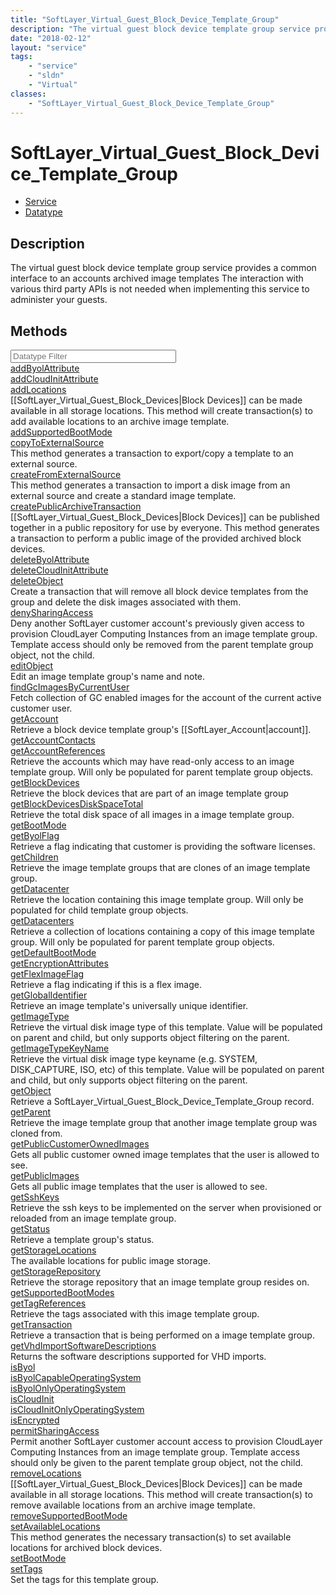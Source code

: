 ```yaml
---
title: "SoftLayer_Virtual_Guest_Block_Device_Template_Group"
description: "The virtual guest block device template group service provides a common interface to an accounts archived image template... "
date: "2018-02-12"
layout: "service"
tags:
    - "service"
    - "sldn"
    - "Virtual"
classes:
    - "SoftLayer_Virtual_Guest_Block_Device_Template_Group"
---
```

# SoftLayer_Virtual_Guest_Block_Device_Template_Group
<div id='service-datatype'>
    <ul id='sldn-reference-tabs'>
    <li id='service'> <a href='/reference/services/SoftLayer_Virtual_Guest_Block_Device_Template_Group' >Service</a></li>    <li id='datatype'> <a href='/reference/datatypes/SoftLayer_Virtual_Guest_Block_Device_Template_Group' >Datatype</a></li>
    </ul>
</div>

## Description
The virtual guest block device template group service provides a common interface to an accounts archived image templates The interaction with various third party APIs is not needed when implementing this service to administer your guests. 



        
<div id="properties" class="content">
    <h2>Methods</h2>
    <div class="view-filters">
        <div class="clearfix">
            <div class="search-input-box">
                <input placeholder="Datatype Filter" onkeyup="titleSearch(inputId='edit-combine', divId='method-div', elementClass='method-row')" 
                    type="text" id="edit-combine" value="" size="30" maxlength="128" class="form-text">
            </div>
        </div>
    </div>
    <div id="method-div">
            <div class="method-row">
                        <span class='view-field-title'><a href='/reference/services/SoftLayer_Virtual_Guest_Block_Device_Template_Group/addByolAttribute'> addByolAttribute</a> </span>
            <div class='views-field-body'></div>
        </div>
            <div class="method-row">
                        <span class='view-field-title'><a href='/reference/services/SoftLayer_Virtual_Guest_Block_Device_Template_Group/addCloudInitAttribute'> addCloudInitAttribute</a> </span>
            <div class='views-field-body'></div>
        </div>
            <div class="method-row">
                        <span class='view-field-title'><a href='/reference/services/SoftLayer_Virtual_Guest_Block_Device_Template_Group/addLocations'> addLocations</a> </span>
            <div class='views-field-body'>[[SoftLayer_Virtual_Guest_Block_Devices|Block Devices]] can be made available in all storage locations. This method will create transaction(s) to add available locations to an archive image template. </div>
        </div>
            <div class="method-row">
                        <span class='view-field-title'><a href='/reference/services/SoftLayer_Virtual_Guest_Block_Device_Template_Group/addSupportedBootMode'> addSupportedBootMode</a> </span>
            <div class='views-field-body'></div>
        </div>
            <div class="method-row">
                        <span class='view-field-title'><a href='/reference/services/SoftLayer_Virtual_Guest_Block_Device_Template_Group/copyToExternalSource'> copyToExternalSource</a> </span>
            <div class='views-field-body'>This method generates a transaction to export/copy a template to an external source. </div>
        </div>
            <div class="method-row">
                        <span class='view-field-title'><a href='/reference/services/SoftLayer_Virtual_Guest_Block_Device_Template_Group/createFromExternalSource'> createFromExternalSource</a> </span>
            <div class='views-field-body'>This method generates a transaction to import a disk image from an external source and create a standard image template. </div>
        </div>
            <div class="method-row">
                        <span class='view-field-title'><a href='/reference/services/SoftLayer_Virtual_Guest_Block_Device_Template_Group/createPublicArchiveTransaction'> createPublicArchiveTransaction</a> </span>
            <div class='views-field-body'>[[SoftLayer_Virtual_Guest_Block_Devices|Block Devices]] can be published together in a public repository for use by everyone. This method generates a transaction to perform a public image of the provided archived block devices. </div>
        </div>
            <div class="method-row">
                        <span class='view-field-title'><a href='/reference/services/SoftLayer_Virtual_Guest_Block_Device_Template_Group/deleteByolAttribute'> deleteByolAttribute</a> </span>
            <div class='views-field-body'></div>
        </div>
            <div class="method-row">
                        <span class='view-field-title'><a href='/reference/services/SoftLayer_Virtual_Guest_Block_Device_Template_Group/deleteCloudInitAttribute'> deleteCloudInitAttribute</a> </span>
            <div class='views-field-body'></div>
        </div>
            <div class="method-row">
                        <span class='view-field-title'><a href='/reference/services/SoftLayer_Virtual_Guest_Block_Device_Template_Group/deleteObject'> deleteObject</a> </span>
            <div class='views-field-body'>Create a transaction that will remove all block device templates from the group and delete the disk images associated with them. </div>
        </div>
            <div class="method-row">
                        <span class='view-field-title'><a href='/reference/services/SoftLayer_Virtual_Guest_Block_Device_Template_Group/denySharingAccess'> denySharingAccess</a> </span>
            <div class='views-field-body'>Deny another SoftLayer customer account's previously given access to provision CloudLayer Computing Instances from an image template group. Template access should only be removed from the parent template group object, not the child. </div>
        </div>
            <div class="method-row">
                        <span class='view-field-title'><a href='/reference/services/SoftLayer_Virtual_Guest_Block_Device_Template_Group/editObject'> editObject</a> </span>
            <div class='views-field-body'>Edit an image template group's name and note.</div>
        </div>
            <div class="method-row">
                        <span class='view-field-title'><a href='/reference/services/SoftLayer_Virtual_Guest_Block_Device_Template_Group/findGcImagesByCurrentUser'> findGcImagesByCurrentUser</a> </span>
            <div class='views-field-body'>Fetch collection of GC enabled images for the account of the current active customer user. </div>
        </div>
            <div class="method-row">
                        <span class='view-field-title'><a href='/reference/services/SoftLayer_Virtual_Guest_Block_Device_Template_Group/getAccount'> getAccount</a> </span>
            <div class='views-field-body'>Retrieve a block device template group's [[SoftLayer_Account|account]].</div>
        </div>
            <div class="method-row">
                        <span class='view-field-title'><a href='/reference/services/SoftLayer_Virtual_Guest_Block_Device_Template_Group/getAccountContacts'> getAccountContacts</a> </span>
            <div class='views-field-body'></div>
        </div>
            <div class="method-row">
                        <span class='view-field-title'><a href='/reference/services/SoftLayer_Virtual_Guest_Block_Device_Template_Group/getAccountReferences'> getAccountReferences</a> </span>
            <div class='views-field-body'>Retrieve the accounts which may have read-only access to an image template group. Will only be populated for parent template group objects.</div>
        </div>
            <div class="method-row">
                        <span class='view-field-title'><a href='/reference/services/SoftLayer_Virtual_Guest_Block_Device_Template_Group/getBlockDevices'> getBlockDevices</a> </span>
            <div class='views-field-body'>Retrieve the block devices that are part of an image template group</div>
        </div>
            <div class="method-row">
                        <span class='view-field-title'><a href='/reference/services/SoftLayer_Virtual_Guest_Block_Device_Template_Group/getBlockDevicesDiskSpaceTotal'> getBlockDevicesDiskSpaceTotal</a> </span>
            <div class='views-field-body'>Retrieve the total disk space of all images in a image template group.</div>
        </div>
            <div class="method-row">
                        <span class='view-field-title'><a href='/reference/services/SoftLayer_Virtual_Guest_Block_Device_Template_Group/getBootMode'> getBootMode</a> </span>
            <div class='views-field-body'></div>
        </div>
            <div class="method-row">
                        <span class='view-field-title'><a href='/reference/services/SoftLayer_Virtual_Guest_Block_Device_Template_Group/getByolFlag'> getByolFlag</a> </span>
            <div class='views-field-body'>Retrieve a flag indicating that customer is providing the software licenses.</div>
        </div>
            <div class="method-row">
                        <span class='view-field-title'><a href='/reference/services/SoftLayer_Virtual_Guest_Block_Device_Template_Group/getChildren'> getChildren</a> </span>
            <div class='views-field-body'>Retrieve the image template groups that are clones of an image template group.</div>
        </div>
            <div class="method-row">
                        <span class='view-field-title'><a href='/reference/services/SoftLayer_Virtual_Guest_Block_Device_Template_Group/getDatacenter'> getDatacenter</a> </span>
            <div class='views-field-body'>Retrieve the location containing this image template group. Will only be populated for child template group objects.</div>
        </div>
            <div class="method-row">
                        <span class='view-field-title'><a href='/reference/services/SoftLayer_Virtual_Guest_Block_Device_Template_Group/getDatacenters'> getDatacenters</a> </span>
            <div class='views-field-body'>Retrieve a collection of locations containing a copy of this image template group. Will only be populated for parent template group objects.</div>
        </div>
            <div class="method-row">
                        <span class='view-field-title'><a href='/reference/services/SoftLayer_Virtual_Guest_Block_Device_Template_Group/getDefaultBootMode'> getDefaultBootMode</a> </span>
            <div class='views-field-body'></div>
        </div>
            <div class="method-row">
                        <span class='view-field-title'><a href='/reference/services/SoftLayer_Virtual_Guest_Block_Device_Template_Group/getEncryptionAttributes'> getEncryptionAttributes</a> </span>
            <div class='views-field-body'></div>
        </div>
            <div class="method-row">
                        <span class='view-field-title'><a href='/reference/services/SoftLayer_Virtual_Guest_Block_Device_Template_Group/getFlexImageFlag'> getFlexImageFlag</a> </span>
            <div class='views-field-body'>Retrieve a flag indicating if this is a flex image.</div>
        </div>
            <div class="method-row">
                        <span class='view-field-title'><a href='/reference/services/SoftLayer_Virtual_Guest_Block_Device_Template_Group/getGlobalIdentifier'> getGlobalIdentifier</a> </span>
            <div class='views-field-body'>Retrieve an image template's universally unique identifier.</div>
        </div>
            <div class="method-row">
                        <span class='view-field-title'><a href='/reference/services/SoftLayer_Virtual_Guest_Block_Device_Template_Group/getImageType'> getImageType</a> </span>
            <div class='views-field-body'>Retrieve the virtual disk image type of this template. Value will be populated on parent and child, but only supports object filtering on the parent.</div>
        </div>
            <div class="method-row">
                        <span class='view-field-title'><a href='/reference/services/SoftLayer_Virtual_Guest_Block_Device_Template_Group/getImageTypeKeyName'> getImageTypeKeyName</a> </span>
            <div class='views-field-body'>Retrieve the virtual disk image type keyname (e.g. SYSTEM, DISK_CAPTURE, ISO, etc) of this template. Value will be populated on parent and child, but only supports object filtering on the parent.</div>
        </div>
            <div class="method-row">
                        <span class='view-field-title'><a href='/reference/services/SoftLayer_Virtual_Guest_Block_Device_Template_Group/getObject'> getObject</a> </span>
            <div class='views-field-body'>Retrieve a SoftLayer_Virtual_Guest_Block_Device_Template_Group record.</div>
        </div>
            <div class="method-row">
                        <span class='view-field-title'><a href='/reference/services/SoftLayer_Virtual_Guest_Block_Device_Template_Group/getParent'> getParent</a> </span>
            <div class='views-field-body'>Retrieve the image template group that another image template group was cloned from.</div>
        </div>
            <div class="method-row">
                        <span class='view-field-title'><a href='/reference/services/SoftLayer_Virtual_Guest_Block_Device_Template_Group/getPublicCustomerOwnedImages'> getPublicCustomerOwnedImages</a> </span>
            <div class='views-field-body'>Gets all public customer owned image templates that the user is allowed to see. </div>
        </div>
            <div class="method-row">
                        <span class='view-field-title'><a href='/reference/services/SoftLayer_Virtual_Guest_Block_Device_Template_Group/getPublicImages'> getPublicImages</a> </span>
            <div class='views-field-body'>Gets all public image templates that the user is allowed to see. </div>
        </div>
            <div class="method-row">
                        <span class='view-field-title'><a href='/reference/services/SoftLayer_Virtual_Guest_Block_Device_Template_Group/getSshKeys'> getSshKeys</a> </span>
            <div class='views-field-body'>Retrieve the ssh keys to be implemented on the server when provisioned or reloaded from an image template group.</div>
        </div>
            <div class="method-row">
                        <span class='view-field-title'><a href='/reference/services/SoftLayer_Virtual_Guest_Block_Device_Template_Group/getStatus'> getStatus</a> </span>
            <div class='views-field-body'>Retrieve a template group's status.</div>
        </div>
            <div class="method-row">
                        <span class='view-field-title'><a href='/reference/services/SoftLayer_Virtual_Guest_Block_Device_Template_Group/getStorageLocations'> getStorageLocations</a> </span>
            <div class='views-field-body'>The available locations for public image storage. </div>
        </div>
            <div class="method-row">
                        <span class='view-field-title'><a href='/reference/services/SoftLayer_Virtual_Guest_Block_Device_Template_Group/getStorageRepository'> getStorageRepository</a> </span>
            <div class='views-field-body'>Retrieve the storage repository that an image template group resides on.</div>
        </div>
            <div class="method-row">
                        <span class='view-field-title'><a href='/reference/services/SoftLayer_Virtual_Guest_Block_Device_Template_Group/getSupportedBootModes'> getSupportedBootModes</a> </span>
            <div class='views-field-body'></div>
        </div>
            <div class="method-row">
                        <span class='view-field-title'><a href='/reference/services/SoftLayer_Virtual_Guest_Block_Device_Template_Group/getTagReferences'> getTagReferences</a> </span>
            <div class='views-field-body'>Retrieve the tags associated with this image template group.</div>
        </div>
            <div class="method-row">
                        <span class='view-field-title'><a href='/reference/services/SoftLayer_Virtual_Guest_Block_Device_Template_Group/getTransaction'> getTransaction</a> </span>
            <div class='views-field-body'>Retrieve a transaction that is being performed on a image template group.</div>
        </div>
            <div class="method-row">
                        <span class='view-field-title'><a href='/reference/services/SoftLayer_Virtual_Guest_Block_Device_Template_Group/getVhdImportSoftwareDescriptions'> getVhdImportSoftwareDescriptions</a> </span>
            <div class='views-field-body'>Returns the software descriptions supported for VHD imports.</div>
        </div>
            <div class="method-row">
                        <span class='view-field-title'><a href='/reference/services/SoftLayer_Virtual_Guest_Block_Device_Template_Group/isByol'> isByol</a> </span>
            <div class='views-field-body'></div>
        </div>
            <div class="method-row">
                        <span class='view-field-title'><a href='/reference/services/SoftLayer_Virtual_Guest_Block_Device_Template_Group/isByolCapableOperatingSystem'> isByolCapableOperatingSystem</a> </span>
            <div class='views-field-body'></div>
        </div>
            <div class="method-row">
                        <span class='view-field-title'><a href='/reference/services/SoftLayer_Virtual_Guest_Block_Device_Template_Group/isByolOnlyOperatingSystem'> isByolOnlyOperatingSystem</a> </span>
            <div class='views-field-body'></div>
        </div>
            <div class="method-row">
                        <span class='view-field-title'><a href='/reference/services/SoftLayer_Virtual_Guest_Block_Device_Template_Group/isCloudInit'> isCloudInit</a> </span>
            <div class='views-field-body'></div>
        </div>
            <div class="method-row">
                        <span class='view-field-title'><a href='/reference/services/SoftLayer_Virtual_Guest_Block_Device_Template_Group/isCloudInitOnlyOperatingSystem'> isCloudInitOnlyOperatingSystem</a> </span>
            <div class='views-field-body'></div>
        </div>
            <div class="method-row">
                        <span class='view-field-title'><a href='/reference/services/SoftLayer_Virtual_Guest_Block_Device_Template_Group/isEncrypted'> isEncrypted</a> </span>
            <div class='views-field-body'></div>
        </div>
            <div class="method-row">
                        <span class='view-field-title'><a href='/reference/services/SoftLayer_Virtual_Guest_Block_Device_Template_Group/permitSharingAccess'> permitSharingAccess</a> </span>
            <div class='views-field-body'>Permit another SoftLayer customer account access to provision CloudLayer Computing Instances from an image template group. Template access should only be given to the parent template group object, not the child. </div>
        </div>
            <div class="method-row">
                        <span class='view-field-title'><a href='/reference/services/SoftLayer_Virtual_Guest_Block_Device_Template_Group/removeLocations'> removeLocations</a> </span>
            <div class='views-field-body'>[[SoftLayer_Virtual_Guest_Block_Devices|Block Devices]] can be made available in all storage locations. This method will create transaction(s) to remove available locations from an archive image template. </div>
        </div>
            <div class="method-row">
                        <span class='view-field-title'><a href='/reference/services/SoftLayer_Virtual_Guest_Block_Device_Template_Group/removeSupportedBootMode'> removeSupportedBootMode</a> </span>
            <div class='views-field-body'></div>
        </div>
            <div class="method-row">
                        <span class='view-field-title'><a href='/reference/services/SoftLayer_Virtual_Guest_Block_Device_Template_Group/setAvailableLocations'> setAvailableLocations</a> </span>
            <div class='views-field-body'>This method generates the necessary transaction(s) to set available locations for archived block devices. </div>
        </div>
            <div class="method-row">
                        <span class='view-field-title'><a href='/reference/services/SoftLayer_Virtual_Guest_Block_Device_Template_Group/setBootMode'> setBootMode</a> </span>
            <div class='views-field-body'></div>
        </div>
            <div class="method-row">
                        <span class='view-field-title'><a href='/reference/services/SoftLayer_Virtual_Guest_Block_Device_Template_Group/setTags'> setTags</a> </span>
            <div class='views-field-body'>Set the tags for this template group.</div>
        </div>
        </div>
</div>

